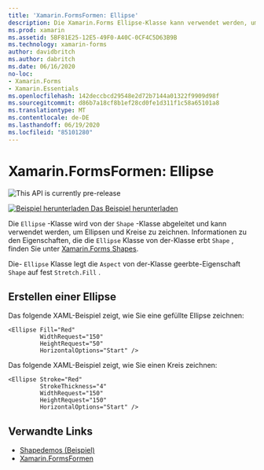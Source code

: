 ```yaml
---
title: 'Xamarin.FormsFormen: Ellipse'
description: Die Xamarin.Forms Ellipse-Klasse kann verwendet werden, um Ellipsen und Kreise zu zeichnen.
ms.prod: xamarin
ms.assetid: 5BF81E25-12E5-49F0-A40C-0CF4C5D63B9B
ms.technology: xamarin-forms
author: davidbritch
ms.author: dabritch
ms.date: 06/16/2020
no-loc:
- Xamarin.Forms
- Xamarin.Essentials
ms.openlocfilehash: 142deccbcd29548e2d72b7144a01322f9909d98f
ms.sourcegitcommit: d86b7a18cf8b1ef28cd0fe1d311f1c58a65101a8
ms.translationtype: MT
ms.contentlocale: de-DE
ms.lasthandoff: 06/19/2020
ms.locfileid: "85101280"
---
```

# <a name="xamarinforms-shapes-ellipse"></a>Xamarin.FormsFormen: Ellipse

![](~/media/shared/preview.png "This API is currently pre-release")

[![Beispiel herunterladen](~/media/shared/download.png) Das Beispiel herunterladen](https://github.com/xamarin/xamarin-forms-samples/tree/master/UserInterface/ShapesDemos/)

Die `Ellipse` -Klasse wird von der `Shape` -Klasse abgeleitet und kann verwendet werden, um Ellipsen und Kreise zu zeichnen. Informationen zu den Eigenschaften, die die `Ellipse` Klasse von der-Klasse erbt `Shape` , finden Sie unter [ Xamarin.Forms Shapes](index.md).

Die- `Ellipse` Klasse legt die `Aspect` von der-Klasse geerbte-Eigenschaft `Shape` auf fest `Stretch.Fill` .

## <a name="create-an-ellipse"></a>Erstellen einer Ellipse

Das folgende XAML-Beispiel zeigt, wie Sie eine gefüllte Ellipse zeichnen:

```xaml
<Ellipse Fill="Red"
         WidthRequest="150"
         HeightRequest="50"
         HorizontalOptions="Start" />
```

Das folgende XAML-Beispiel zeigt, wie Sie einen Kreis zeichnen:

```xaml
<Ellipse Stroke="Red"
         StrokeThickness="4"
         WidthRequest="150"
         HeightRequest="150"
         HorizontalOptions="Start" />
```

## <a name="related-links"></a>Verwandte Links

- [Shapedemos (Beispiel)](https://github.com/xamarin/xamarin-forms-samples/tree/master/UserInterface/ShapesDemos/)
- [Xamarin.FormsFormen](index.md)
